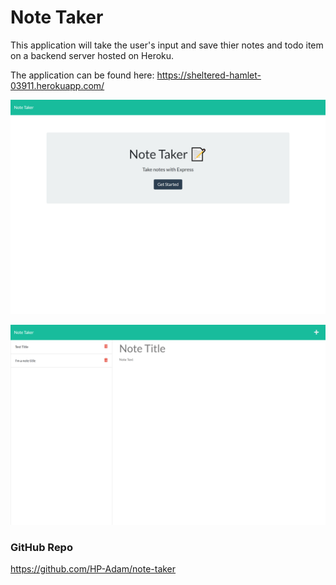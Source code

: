 # Note Taker

This application will take the user's input and save thier notes and todo item on a backend server hosted on Heroku.

The application can be found here: https://sheltered-hamlet-03911.herokuapp.com/

![Note Taker Homepage](./pictures/homepage.png)

![Note taking and saving screen](./pictures/notespage.png)

### GitHub Repo

https://github.com/HP-Adam/note-taker

